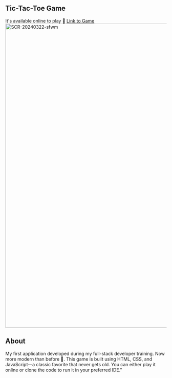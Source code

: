 <h2>Tic-Tac-Toe Game</h2>

<p> It's available online to play 🙂 <a href="https://magical-seahorse-032798.netlify.app/"> Link to Game </a>


<img width="949" alt="SCR-20240322-sfwm" src="https://github.com/JovanMilojkovic/Tic-Tac-Toe/assets/106410269/eb643785-7fab-464a-85fd-d51c5b4e7434">

<h2>About</h2>
<p>My first application developed during my full-stack developer training. Now more modern than before 🙂. This game is built using HTML, CSS, and JavaScript—a classic favorite that never gets old. You can either play it online or clone the code to run it in your preferred IDE."</p>

